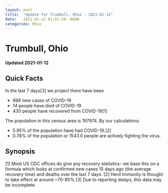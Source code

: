 ```yaml
---
layout: post
title:  "Update for Trumbull, Ohio - 2021-01-12"
date:   2021-01-12 01:01:29 -0600
categories: Ohio
---
```


# Trumbull, Ohio
#### Updated 2021-01-12

## Quick Facts

In the last 7 days[3] we project there have been
- *666* new cases of COVID-19
- *14* people have died of COVID-19
- *430* people have recovered from COVID-19[1]

The population in this census area is 197974. By our calculations:
- 5.95% of the population have had COVID-19.[2]
- 0.78% of the population or 1543.0 people are actively fighting the virus.

## Synopsis




[1] Most US CDC offices do give any recovery statistics- we base this on a formula which looks at confirmed new cases
15 days ago (the average recovery time) and deaths over the last 7 days.
[2] Herd Immunity is thought to take effect at around ~70-80%
[3] Due to reporting delays, this data may be incomplete. 
    